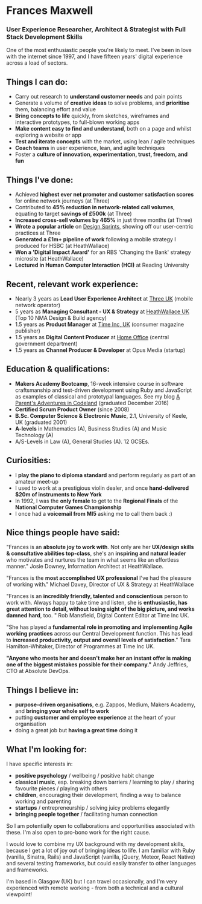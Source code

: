 # Frances Maxwell
### User Experience Researcher, Architect & Strategist with Full Stack Development Skills

One of the most enthusiastic people you're likely to meet. I've been in love with the internet since 1997, and I have fifteen years' digital experience across a load of sectors.

## Things I can do:
* Carry out research to **understand customer needs** and pain points
* Generate a volume of **creative ideas** to solve problems, and **prioritise** them, balancing effort and value
* **Bring concepts to life** quickly, from sketches, wireframes and interactive prototypes, to full-blown working apps
* **Make content easy to find and understand**, both on a page and whilst exploring a website or app
* **Test and iterate concepts** with the market, using lean / agile techniques
* **Coach teams** in user experience, lean, and agile techniques
* Foster a **culture of innovation, experimentation, trust, freedom, and fun**

## Things I've done:
* Achieved **highest ever net promoter and customer satisfaction scores** for online network journeys (at Three)
* Contributed to **45% reduction in network-related call volumes**, equating to target **savings of £500k** (at Three)
* **Increased cross-sell volumes by 465%** in just three months (at Three)
* **Wrote a popular article** on [Design Sprints](https://medium.com/three-uk-experience-team/our-first-5-day-design-sprint-31239d0331f8#.f9w4ham7g), showing off our user-centric practices at Three
* **Generated a £1m+ pipeline of work** following a mobile strategy I produced for HSBC (at HeathWallace)
* **Won a 'Digital Impact Award'** for an RBS 'Changing the Bank' strategy microsite (at HeathWallace)
* **Lectured in Human Computer Interaction (HCI)** at Reading University

## Recent, relevant work experience:
* Nearly 3 years as **Lead User Experience Architect** at [Three UK](http://www.three.co.uk/) (mobile network operator)
* 5 years as **Managing Consultant - UX & Strategy** at [HeathWallace UK](http://www.heathwallace.com/) (Top 10 NMA Design & Build agency)
* 1.5 years as **Product Manager** at [Time Inc, UK](https://www.timeincuk.com/) (consumer magazine publisher)
* 1.5 years as **Digital Content Producer** at [Home Office](https://www.gov.uk/government/organisations/home-office) (central government department)
* 1.5 years as **Channel Producer & Developer** at Opus Media (startup)

## Education & qualifications:
* **Makers Academy Bootcamp**, 16-week intensive course in software craftsmanship and test-driven development using Ruby and JavaScript as examples of classical and prototypal languages. See my blog [A Parent's Adventures in Codeland](https://medium.com/a-parents-adventures-in-codeland) (graduated December 2016)
* **Certified Scrum Product Owner** (since 2008)
* **B.Sc. Computer Science & Electronic Music**, 2.1, University of Keele, UK (graduated 2001)
* **A-levels** in Mathematics (A), Business Studies (A) and Music Technology (A)
* A/S-Levels in Law (A), General Studies (A). 12 GCSEs.

## Curiosities:
* I **play the piano to diploma standard** and perform regularly as part of an amateur meet-up
* I used to work at a prestigious violin dealer, and once **hand-delivered $20m of instruments to New York**
* In 1992, I was the **only female** to get to the **Regional Finals** of the **National Computer Games Championship**
* I once had a **voicemail from MI5** asking me to call them back :)

## Nice things people have said:
"Frances is an **absolute joy to work with**. Not only are her **UX/design skills & consultative abilities top-class**, she's an **inspiring and natural leader** who motivates and nurtures the team in what seems like an effortless manner."
Josie Downey, Information Architect at HeathWallace.

"Frances is the **most accomplished UX professional** I've had the pleasure of working with."
Michael Davey, Director of UX & Strategy at HeathWallace

"Frances is an **incredibly friendly, talented and conscientious** person to work with. Always happy to take time and listen, she is **enthusiastic, has great attention to detail, without losing sight of the big picture, and works damned hard**, too. "
Rob Mansfield, Digital Content Editor at Time Inc UK.

"She has played a **fundamental role in promoting and implementing Agile working practices** across our Central Development function. This has lead to **increased productivity, output and overall levels of satisfaction**."
Tara Hamilton-Whitaker, Director of Programmes at Time Inc UK.

**"Anyone who meets her and doesn't make her an instant offer is making one of the biggest mistakes possible for their company."**
Andy Jeffries, CTO at Absolute DevOps.

## Things I believe in:
* **purpose-driven organisations**, e.g. Zappos, Medium, Makers Academy, and **bringing your whole self to work**
* putting **customer and employee experience** at the heart of your organisation
* doing a great job but **having a great time** doing it

## What I'm looking for:
I have specific interests in:
* **positive psychology** / wellbeing / positive habit change
* **classical music**, esp. breaking down barriers / learning to play / sharing favourite pieces / playing with others
* **children**, encouraging their development, finding a way to balance working and parenting
* **startups** / entrepreneurship / solving juicy problems elegantly
* **bringing people together** / facilitating human connection

So I am potentially open to collaborations and opportunities associated with these. I'm also open to pro-bono work for the right cause. 

I would love to combine my UX background with my development skills, because I get a lot of joy out of bringing ideas to life. I am familiar with Ruby (vanilla, Sinatra, Rails) and JavaScript (vanilla, jQuery, Meteor, React Native) and several testing frameworks, but could easily transfer to other languages and frameworks.

I'm based in Glasgow (UK) but I can travel occasionally, and I'm very experienced with remote working - from both a technical and a cultural viewpoint!
